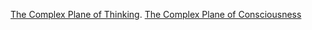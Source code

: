
[The Complex Plane of Thinking](https://github.com/smddyakonov/The_Complex_Plane_of_Thinking/blob/main/The%20Complex%20Plane%20of%20Thinking.md).
[The Complex Plane of Consciousness](https://github.com/smddyakonov/The_Complex_Plane_of_Thinking/blob/main/Complex%20Plane%20Of%20Consciousness.md)
